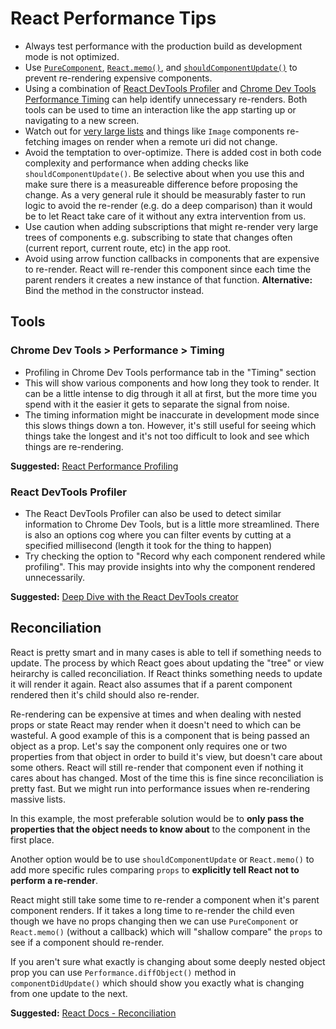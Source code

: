 # React Performance Tips


- Always test performance with the production build as development mode is not optimized.
- Use [`PureComponent`](https://reactjs.org/docs/react-api.html#reactpurecomponent), [`React.memo()`](https://reactjs.org/docs/react-api.html#reactmemo), and [`shouldComponentUpdate()`](https://reactjs.org/docs/react-component.html#shouldcomponentupdate) to prevent re-rendering expensive components.
- Using a combination of [React DevTools Profiler](https://chrome.google.com/webstore/detail/react-developer-tools/fmkadmapgofadopljbjfkapdkoienihi?hl=en) and [Chrome Dev Tools Performance Timing](https://calibreapp.com/blog/react-performance-profiling-optimization) can help identify unnecessary re-renders. Both tools can be used to time an interaction like the app starting up or navigating to a new screen.
- Watch out for [very large lists](https://reactnative.dev/docs/optimizing-flatlist-configuration) and things like `Image` components re-fetching images on render when a remote uri did not change.
- Avoid the temptation to over-optimize. There is added cost in both code complexity and performance when adding checks like `shouldComponentUpdate()`. Be selective about when you use this and make sure there is a measureable difference before proposing the change. As a very general rule it should be measurably faster to run logic to avoid the re-render (e.g. do a deep comparison) than it would be to let React take care of it without any extra intervention from us.
- Use caution when adding subscriptions that might re-render very large trees of components e.g. subscribing to state that changes often (current report, current route, etc) in the app root.
- Avoid using arrow function callbacks in components that are expensive to re-render. React will re-render this component since each time the parent renders it creates a new instance of that function. **Alternative:** Bind the method in the constructor instead.

## Tools

### Chrome Dev Tools > Performance > Timing

- Profiling in Chrome Dev Tools performance tab in the "Timing" section
- This will show various components and how long they took to render. It can be a little intense to dig through it all at first, but the more time you spend with it the easier it gets to separate the signal from noise.
- The timing information might be inaccurate in development mode since this slows things down a ton. However, it's still useful for seeing which things take the longest and it's not too difficult to look and see which things are re-rendering.

**Suggested:** [React Performance Profiling](https://calibreapp.com/blog/react-performance-profiling-optimization)

### React DevTools Profiler
- The React DevTools Profiler can also be used to detect similar information to Chrome Dev Tools, but is a little more streamlined. There is also an options cog where you can filter events by cutting at a specified millisecond (length it took for the thing to happen)
- Try checking the option to "Record why each component rendered while profiling". This may provide insights into why the component rendered unnecessarily.

**Suggested:** [Deep Dive with the React DevTools creator](https://www.youtube.com/watch?v=nySib7ipZdk)

## Reconciliation

React is pretty smart and in many cases is able to tell if something needs to update. The process by which React goes about updating the "tree" or view heirarchy is called reconciliation. If React thinks something needs to update it will render it again. React also assumes that if a parent component rendered then it's child should also re-render.

Re-rendering can be expensive at times and when dealing with nested props or state React may render when it doesn't need to which can be wasteful. A good example of this is a component that is being passed an object as a prop. Let's say the component only requires one or two properties from that object in order to build it's view, but doesn't care about some others. React will still re-render that component even if nothing it cares about has changed. Most of the time this is fine since reconciliation is pretty fast. But we might run into performance issues when re-rendering massive lists.

In this example, the most preferable solution would be to **only pass the properties that the object needs to know about** to the component in the first place.

Another option would be to use `shouldComponentUpdate` or `React.memo()` to add more specific rules comparing `props` to **explicitly  tell React not to perform a re-render**.

React might still take some time to re-render a component when it's parent component renders. If it takes a long time to re-render the child even though we have no props changing then we can use `PureComponent` or `React.memo()` (without a callback) which will "shallow compare" the `props` to see if a component should re-render.

If you aren't sure what exactly is changing about some deeply nested object prop you can use `Performance.diffObject()` method in `componentDidUpdate()` which should show you exactly what is changing from one update to the next.

**Suggested:** [React Docs - Reconciliation](https://reactjs.org/docs/reconciliation.html)
